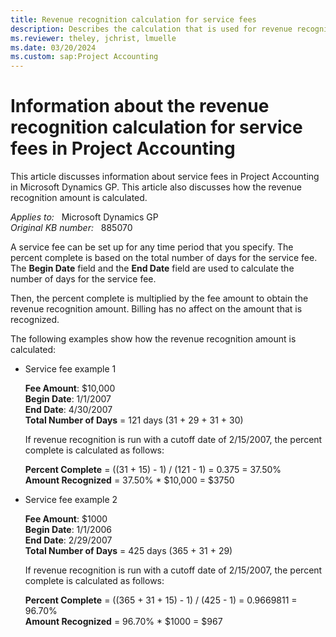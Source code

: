 ```yaml
---
title: Revenue recognition calculation for service fees
description: Describes the calculation that is used for revenue recognition for service fees in Project Accounting in Microsoft Dynamics GP.
ms.reviewer: theley, jchrist, lmuelle
ms.date: 03/20/2024
ms.custom: sap:Project Accounting
---
```

# Information about the revenue recognition calculation for service fees in Project Accounting

This article discusses information about service fees in Project Accounting in Microsoft Dynamics GP. This article also discusses how the revenue recognition amount is calculated.

_Applies to:_ &nbsp; Microsoft Dynamics GP  
_Original KB number:_ &nbsp; 885070

A service fee can be set up for any time period that you specify. The percent complete is based on the total number of days for the service fee. The **Begin Date** field and the **End Date** field are used to calculate the number of days for the service fee.

Then, the percent complete is multiplied by the fee amount to obtain the revenue recognition amount. Billing has no affect on the amount that is recognized.

The following examples show how the revenue recognition amount is calculated:

- Service fee example 1

  **Fee Amount**: $10,000  
  **Begin Date**: 1/1/2007  
  **End Date**: 4/30/2007  
  **Total Number of Days** = 121 days (31 + 29 + 31 + 30)

  If revenue recognition is run with a cutoff date of 2/15/2007, the percent complete is calculated as follows:

  **Percent Complete** = ((31 + 15) - 1) / (121 - 1) = 0.375 = 37.50%  
   **Amount Recognized** = 37.50% * $10,000 = $3750

- Service fee example 2

  **Fee Amount**: $1000  
  **Begin Date**: 1/1/2006  
  **End Date**: 2/29/2007  
  **Total Number of Days** = 425 days (365 + 31 + 29)

  If revenue recognition is run with a cutoff date of 2/15/2007, the percent complete is calculated as follows:

  **Percent Complete** = ((365 + 31 + 15) - 1) / (425 - 1) = 0.9669811 = 96.70%  
  **Amount Recognized** = 96.70% * $1000 = $967
